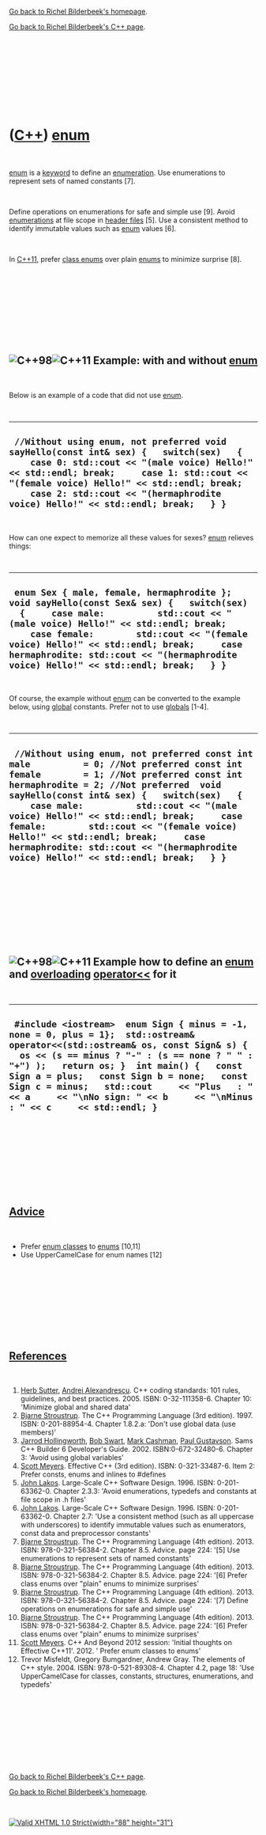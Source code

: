 [Go back to Richel Bilderbeek's homepage](index.htm).

[Go back to Richel Bilderbeek's C++ page](Cpp.htm).

 

 

 

 

 

([C++](Cpp.htm)) [enum](CppEnum.htm)
====================================

 

[enum](CppEnum.htm) is a [keyword](CppKeyword.htm) to define an
[enumeration](CppEnum.htm). Use enumerations to represent sets of named
constants \[7\].

 

Define operations on enumerations for safe and simple use \[9\]. Avoid
[enumerations](CppEnum.htm) at file scope in [header
files](CppHeaderFile.htm) \[5\]. Use a consistent method to identify
immutable values such as [enum](CppEnum.htm) values \[6\].

 

In [C++11](Cpp11.htm), prefer [class enums](CppEnumClass.htm) over plain
[enums](CppEnum.htm) to minimize surprise \[8\].

 

 

 

 

 

![C++98](PicCpp98.png)![C++11](PicCpp11.png) Example: with and without [enum](CppEnum.htm)
------------------------------------------------------------------------------------------

 

Below is an example of a code that did not use [enum](CppEnum.htm).

 

  -----------------------------------------------------------------------------------------------------------------------------------------------------------------------------------------------------------------------------------------------------------------------------------------------------------------------
  ` //Without using enum, not preferred void sayHello(const int& sex) {   switch(sex)   {     case 0: std::cout << "(male voice) Hello!" << std::endl; break;     case 1: std::cout << "(female voice) Hello!" << std::endl; break;     case 2: std::cout << "(hermaphrodite voice) Hello!" << std::endl; break;   } }`
  -----------------------------------------------------------------------------------------------------------------------------------------------------------------------------------------------------------------------------------------------------------------------------------------------------------------------

 

How can one expect to memorize all these values for sexes?
[enum](CppEnum.htm) relieves things:

 

  ------------------------------------------------------------------------------------------------------------------------------------------------------------------------------------------------------------------------------------------------------------------------------------------------------------------------------------------------------------------
  ` enum Sex { male, female, hermaphrodite };  void sayHello(const Sex& sex) {   switch(sex)   {     case male:          std::cout << "(male voice) Hello!" << std::endl; break;     case female:        std::cout << "(female voice) Hello!" << std::endl; break;     case hermaphrodite: std::cout << "(hermaphrodite voice) Hello!" << std::endl; break;   } }`
  ------------------------------------------------------------------------------------------------------------------------------------------------------------------------------------------------------------------------------------------------------------------------------------------------------------------------------------------------------------------

 

Of course, the example without [enum](CppEnum.htm) can be converted to
the example below, using [global](CppGlobal.htm) constants. Prefer not
to use [globals](CppGlobal.htm) \[1-4\].

 

  ---------------------------------------------------------------------------------------------------------------------------------------------------------------------------------------------------------------------------------------------------------------------------------------------------------------------------------------------------------------------------------------------------------------------------------------------------------------------------------------------------
  ` //Without using enum, not preferred const int male          = 0; //Not preferred const int female        = 1; //Not preferred const int hermaphrodite = 2; //Not preferred  void sayHello(const int& sex) {   switch(sex)   {     case male:          std::cout << "(male voice) Hello!" << std::endl; break;     case female:        std::cout << "(female voice) Hello!" << std::endl; break;     case hermaphrodite: std::cout << "(hermaphrodite voice) Hello!" << std::endl; break;   } }`
  ---------------------------------------------------------------------------------------------------------------------------------------------------------------------------------------------------------------------------------------------------------------------------------------------------------------------------------------------------------------------------------------------------------------------------------------------------------------------------------------------------

 

 

 

 

 

![C++98](PicCpp98.png)![C++11](PicCpp11.png) Example how to define an [enum](CppEnum.htm) and [overloading](CppOverload.htm) [operator](CppOperator.htm)[&lt;&lt;](CppOperatorStreamOut.htm) for it
---------------------------------------------------------------------------------------------------------------------------------------------------------------------------------------------------

 

  ----------------------------------------------------------------------------------------------------------------------------------------------------------------------------------------------------------------------------------------------------------------------------------------------------------------------------------------------------------------------------------------------------------
  ` #include <iostream>  enum Sign { minus = -1, none = 0, plus = 1};  std::ostream&  operator<<(std::ostream& os, const Sign& s) {   os << (s == minus ? "-" : (s == none ? " " : "+") );   return os; }  int main() {   const Sign a = plus;   const Sign b = none;   const Sign c = minus;   std::cout     << "Plus   : " << a     << "\nNo sign: " << b     << "\nMinus  : " << c     << std::endl; }`
  ----------------------------------------------------------------------------------------------------------------------------------------------------------------------------------------------------------------------------------------------------------------------------------------------------------------------------------------------------------------------------------------------------------

 

 

 

 

 

[Advice](CppAdvice.htm)
-----------------------

 

-   Prefer [enum classes](CppEnumClass.htm) to [enums](CppEnum.htm)
    \[10,11\]
-   Use UpperCamelCase for enum names \[12\]

 

 

 

 

 

[References](CppReferences.htm)
-------------------------------

 

1.  [Herb Sutter](CppHerbSutter.htm), [Andrei
    Alexandrescu](CppAndreiAlexandrescu.htm). C++ coding standards: 101
    rules, guidelines, and best practices. 2005. ISBN: 0-32-111358-6.
    Chapter 10: 'Minimize global and shared data'
2.  [Bjarne Stroustrup](CppBjarneStroustrup.htm). The C++ Programming
    Language (3rd edition). 1997. ISBN: 0-201-88954-4. Chapter 1.8.2.a:
    'Don't use global data (use members)'
3.  [Jarrod Hollingworth](CppJarrodHollingworth.htm), [Bob
    Swart](CppBobSwart.htm), [Mark Cashman](CppMarkCashman.htm), [Paul
    Gustavson](CppPaulGustavson.htm). Sams C++ Builder 6
    Developer's Guide. 2002. ISBN:0-672-32480-6. Chapter 3: 'Avoid using
    global variables'
4.  [Scott Meyers](CppScottMeyers.htm). Effective C++ (3rd edition).
    ISBN: 0-321-33487-6. Item 2: Prefer consts, enums and inlines to
    \#defines
5.  [John Lakos](CppJohnLakos.htm). Large-Scale C++ Software Design.
    1996. ISBN: 0-201-63362-0. Chapter 2.3.3: 'Avoid enumerations,
    typedefs and constants at file scope in .h files'
6.  [John Lakos](CppJohnLakos.htm). Large-Scale C++ Software Design.
    1996. ISBN: 0-201-63362-0. Chapter 2.7: 'Use a consistent method
    (such as all uppercase with underscores) to identify immutable
    values such as enumerators, const data and preprocessor constants'
7.  [Bjarne Stroustrup](CppBjarneStroustrup.htm). The C++ Programming
    Language (4th edition). 2013. ISBN: 978-0-321-56384-2. Chapter 8.5.
    Advice. page 224: '\[5\] Use enumerations to represent sets of named
    constants'
8.  [Bjarne Stroustrup](CppBjarneStroustrup.htm). The C++ Programming
    Language (4th edition). 2013. ISBN: 978-0-321-56384-2. Chapter 8.5.
    Advice. page 224: '\[6\] Prefer class enums over "plain" enums to
    minimize surprises'
9.  [Bjarne Stroustrup](CppBjarneStroustrup.htm). The C++ Programming
    Language (4th edition). 2013. ISBN: 978-0-321-56384-2. Chapter 8.5.
    Advice. page 224: '\[7\] Define operations on enumerations for safe
    and simple use'
10. [Bjarne Stroustrup](CppBjarneStroustrup.htm). The C++ Programming
    Language (4th edition). 2013. ISBN: 978-0-321-56384-2. Chapter 8.5.
    Advice. page 224: '\[6\] Prefer class enums over "plain" enums to
    minimize surprises'
11. [Scott Meyers](CppScottMeyers.htm). C++ And Beyond 2012 session:
    'Initial thoughts on Effective C++11'. 2012. ' Prefer enum classes
    to enums'
12. Trevor Misfeldt, Gregory Bumgardner, Andrew Gray. The elements of
    C++ style. 2004. ISBN: 978-0-521-89308-4. Chapter 4.2, page 18: 'Use
    UpperCamelCase for classes, constants, structures, enumerations, and
    typedefs'

 

 

 

 

 

[Go back to Richel Bilderbeek's C++ page](Cpp.htm).

[Go back to Richel Bilderbeek's homepage](index.htm).

 

[![Valid XHTML 1.0 Strict](valid-xhtml10.png){width="88"
height="31"}](http://validator.w3.org/check?uri=referer)
